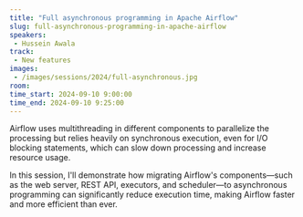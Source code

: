 ```yaml
---
title: "Full asynchronous programming in Apache Airflow"
slug: full-asynchronous-programming-in-apache-airflow
speakers:
 - Hussein Awala
track:
 - New features
images:
 - /images/sessions/2024/full-asynchronous.jpg 
room: 
time_start: 2024-09-10 9:00:00
time_end: 2024-09-10 9:25:00
---
```


Airflow uses multithreading in different components to parallelize the processing but relies heavily on synchronous execution, even for I/O blocking statements, which can slow down processing and increase resource usage.

In this session, I'll demonstrate how migrating Airflow's components—such as the web server, REST API, executors, and scheduler—to asynchronous programming can significantly reduce execution time, making Airflow faster and more efficient than ever.